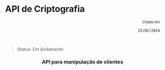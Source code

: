 # API de Criptografia

<div align="right">
  <sub>Criado em</sub>  
  
  `23/02/2024`
</div>

<br>

> Status: Em Andamento

<h3 align="center">API para manipulação de clientes</h3>

<br>
